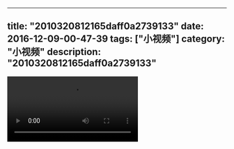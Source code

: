 
---
title: "2010320812165daff0a2739133"
date: 2016-12-09-00-47-39
tags: ["小视频"]
category: "小视频"
description: "2010320812165daff0a2739133"
---
<video src="http://ohtsqip0g.bkt.clouddn.com/2010320812165daff0a2739133.mp4" controls="controls"></video>

